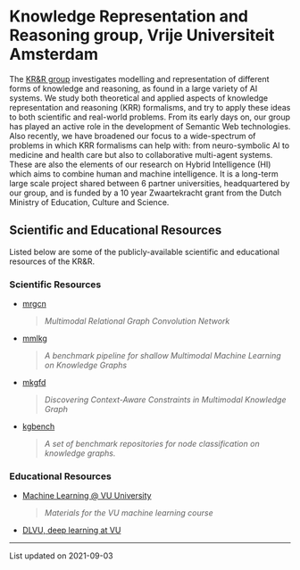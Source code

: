 # Knowledge Representation and Reasoning group, Vrije Universiteit Amsterdam

The [KR&R group](https://krr.cs.vu.nl) investigates modelling and representation of different forms of knowledge and reasoning, as found in a large variety of AI systems. We study both theoretical and applied aspects of knowledge representation and reasoning (KRR) formalisms, and try to apply these ideas to both scientific and real-world problems. From its early days on, our group has played an active role in the development of Semantic Web technologies. Also recently, we have broadened our focus to a wide-spectrum of problems in which KRR formalisms can help with: from neuro-symbolic AI to medicine and health care but also to collaborative multi-agent systems. These are also the elements of our research on Hybrid Intelligence (HI) which aims to combine human and machine intelligence. It is a long-term large scale project shared between 6 partner universities, headquartered by our group, and is funded by a 10 year Zwaartekracht grant from the Dutch Ministry of Education, Culture and Science.

## Scientific and Educational Resources

Listed below are some of the publicly-available scientific and educational resources of the KR&R.

### Scientific Resources

- [mrgcn](https://github.com/wxwilcke/mrgcn)
	> *Multimodal Relational Graph Convolution Network*
- [mmlkg](https://github.com/wxwilcke/mmlkg)
	> *A benchmark pipeline for shallow Multimodal Machine Learning on Knowledge Graphs*
- [mkgfd](https://github.com/wxwilcke/mkgfd)
	> *Discovering Context-Aware Constraints in Multimodal Knowledge Graph*
- [kgbench](https://github.com/pbloem/kgbench)
	> *A set of benchmark repositories for node classification on knowledge graphs.*


### Educational Resources

- [Machine Learning @ VU University](https://github.com/mlvu)
	> *Materials for the VU machine learning course*
- [DLVU, deep learning at VU](https://github.com/dlvu)




---
List updated on 2021-09-03